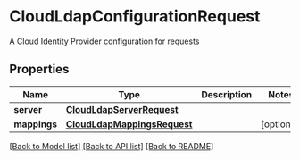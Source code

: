 # CloudLdapConfigurationRequest

A Cloud Identity Provider configuration for requests
## Properties
Name | Type | Description | Notes
------------ | ------------- | ------------- | -------------
**server** | [**CloudLdapServerRequest**](CloudLdapServerRequest.md) |  | 
**mappings** | [**CloudLdapMappingsRequest**](CloudLdapMappingsRequest.md) |  | [optional] 

[[Back to Model list]](../README.md#documentation-for-models) [[Back to API list]](../README.md#documentation-for-api-endpoints) [[Back to README]](../README.md)


